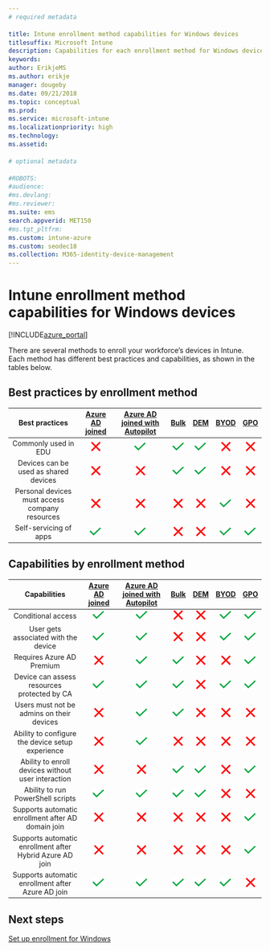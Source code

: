 ```yaml
---
# required metadata

title: Intune enrollment method capabilities for Windows devices
titlesuffix: Microsoft Intune
description: Capabilities for each enrollment method for Windows devices.
keywords:
author: ErikjeMS
ms.author: erikje
manager: dougeby
ms.date: 09/21/2018
ms.topic: conceptual
ms.prod:
ms.service: microsoft-intune
ms.localizationpriority: high
ms.technology:
ms.assetid: 

# optional metadata

#ROBOTS:
#audience:
#ms.devlang:
#ms.reviewer:
ms.suite: ems
search.appverid: MET150
#ms.tgt_pltfrm:
ms.custom: intune-azure
ms.custom: seodec18
ms.collection: M365-identity-device-management
---
```


# Intune enrollment method capabilities for Windows devices
[!INCLUDE[azure_portal](./includes/azure_portal.md)]

There are several methods to enroll your workforce’s devices in Intune. Each method has different best practices and capabilities, as shown in the tables below.

## Best practices by enrollment method
| **Best practices** | **[Azure AD joined](windows-enroll.md#enable-windows-10-automatic-enrollment)**|**[Azure AD joined with Autopilot](enrollment-autopilot.md)** |**[Bulk](windows-bulk-enroll.md)**|**[DEM](device-enrollment-manager-enroll.md)** | **[BYOD](device-enrollment.md#bring-your-own-device)** | **[GPO](https://docs.microsoft.com/windows/client-management/mdm/enroll-a-windows-10-device-automatically-using-group-policy)** |
|:---:|:---:|:---:|:---:|:---:|:---:|:---:|
|Commonly used in EDU|![X](media/xmark.png)|![Checkmark](media/checkmark.png)|![Checkmark](media/checkmark.png)|![Checkmark](media/checkmark.png)|![X](media/xmark.png)|![X](media/xmark.png)|
|Devices can be used as shared devices|![X](media/xmark.png)|![X](media/xmark.png)|![Checkmark](media/checkmark.png)|![Checkmark](media/checkmark.png)|![X](media/xmark.png)|![X](media/xmark.png)|
|Personal devices must access company resources|![X](media/xmark.png)|![X](media/xmark.png)|![X](media/xmark.png)|![X](media/xmark.png)|![Checkmark](media/checkmark.png)|![X](media/xmark.png)|
|Self-servicing of apps|![Checkmark](media/checkmark.png)|![Checkmark](media/checkmark.png)|![X](media/xmark.png)|![X](media/xmark.png)|![Checkmark](media/checkmark.png)|![Checkmark](media/checkmark.png)|

## Capabilities by enrollment method

| **Capabilities** | **[Azure AD joined](windows-enroll.md#enable-windows-10-automatic-enrollment)**|**[Azure AD joined with Autopilot](enrollment-autopilot.md)** |**[Bulk](windows-bulk-enroll.md)**|**[DEM](device-enrollment-manager-enroll.md)** | **[BYOD](device-enrollment.md#bring-your-own-device)** | **[GPO](https://docs.microsoft.com/windows/client-management/mdm/enroll-a-windows-10-device-automatically-using-group-policy)** |
|:---:|:---:|:---:|:---:|:---:|:---:|:---:|
|Conditional access                                      |![Checkmark](media/checkmark.png)|![Checkmark](media/checkmark.png)|![X](media/xmark.png)|![X](media/xmark.png)|![Checkmark](media/checkmark.png)|![Checkmark](media/checkmark.png)|
|User gets associated with the device                    |![Checkmark](media/checkmark.png)|![Checkmark](media/checkmark.png)|![X](media/xmark.png)|![X](media/xmark.png)|![Checkmark](media/checkmark.png)|![Checkmark](media/checkmark.png)|
|Requires Azure AD Premium                               |![X](media/xmark.png)|![Checkmark](media/checkmark.png)|![Checkmark](media/checkmark.png)|![X](media/xmark.png)|![X](media/xmark.png)|![Checkmark](media/checkmark.png)|
|Device can assess resources protected by CA             |![Checkmark](media/checkmark.png)|![Checkmark](media/checkmark.png)|![Checkmark](media/checkmark.png)|![X](media/xmark.png)|![Checkmark](media/checkmark.png)|![Checkmark](media/checkmark.png)|
|Users must not be admins on their devices               |![X](media/xmark.png)|![Checkmark](media/checkmark.png)|![Checkmark](media/checkmark.png)|![X](media/xmark.png)|![X](media/xmark.png)|![X](media/xmark.png)|
|Ability to configure the device setup experience        |![X](media/xmark.png)|![Checkmark](media/checkmark.png)|![X](media/xmark.png)|![X](media/xmark.png)|![X](media/xmark.png)|![X](media/xmark.png)|
|Ability to enroll devices without user interaction      |![X](media/xmark.png)|![X](media/xmark.png)|![Checkmark](media/checkmark.png)|![Checkmark](media/checkmark.png)|![X](media/xmark.png)|![Checkmark](media/checkmark.png)|
|Ability to run PowerShell scripts                       |![Checkmark](media/checkmark.png)|![Checkmark](media/checkmark.png)|![Checkmark](media/checkmark.png)|![Checkmark](media/checkmark.png)|![X](media/xmark.png)|![X](media/xmark.png)| 
|Supports automatic enrollment after AD domain join      |![X](media/xmark.png)|![X](media/xmark.png)|![X](media/xmark.png)|![X](media/xmark.png)|![X](media/xmark.png)|![Checkmark](media/checkmark.png)|
|Supports automatic enrollment after Hybrid Azure AD join|![X](media/xmark.png)|![X](media/xmark.png)|![X](media/xmark.png)|![X](media/xmark.png)|![X](media/xmark.png)|![Checkmark](media/checkmark.png)|
|Supports automatic enrollment after Azure AD join       |![Checkmark](media/checkmark.png)|![Checkmark](media/checkmark.png)|![Checkmark](media/checkmark.png)|![Checkmark](media/checkmark.png)|![Checkmark](media/checkmark.png)|![X](media/xmark.png)|

## Next steps

[Set up enrollment for Windows ](windows-enroll.md)

